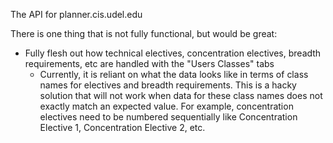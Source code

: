 The API for planner.cis.udel.edu

There is one thing that is not fully functional, but would be great:
  - Fully flesh out how technical electives, concentration electives, breadth requirements, etc are handled with the "Users Classes" tabs
    - Currently, it is reliant on what the data looks like in terms of class names for electives and breadth requirements. This is a hacky solution that will not work when data for these class names does not exactly match an expected value. For example, concentration electives need to be numbered sequentially like Concentration Elective 1, Concentration Elective 2, etc.
